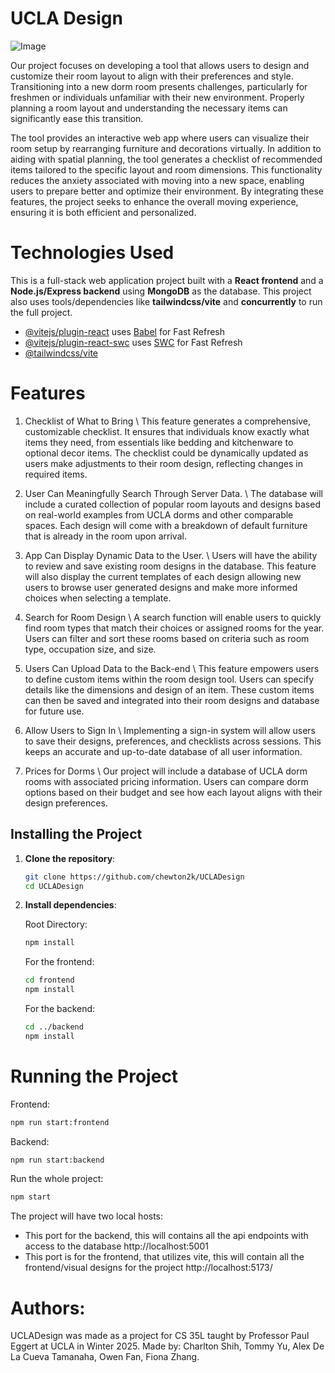 # UCLA Design

![Image](https://github.com/user-attachments/assets/4af81b32-51c6-4a72-88a4-3ea38cebf67f)

Our project focuses on developing a tool that allows users to design and customize their room layout to align with their preferences and style. Transitioning into a new dorm room presents challenges, particularly for freshmen or individuals unfamiliar with their new environment. Properly planning a room layout and understanding the necessary items can significantly ease this transition.

The tool provides an interactive web app where users can visualize their room setup by rearranging furniture and decorations virtually. In addition to aiding with spatial planning, the tool generates a checklist of recommended items tailored to the specific layout and room dimensions. This functionality reduces the anxiety associated with moving into a new space, enabling users to prepare better and optimize their environment. By integrating these features, the project seeks to enhance the overall moving experience, ensuring it is both efficient and personalized.



# Technologies Used

This is a full-stack web application project built with a **React frontend** and a **Node.js/Express backend** using **MongoDB** as the database. This project also uses tools/dependencies like **tailwindcss/vite** and **concurrently** to run the full project. 
- [@vitejs/plugin-react](https://github.com/vitejs/vite-plugin-react/blob/main/packages/plugin-react/README.md) uses [Babel](https://babeljs.io/) for Fast Refresh
- [@vitejs/plugin-react-swc](https://github.com/vitejs/vite-plugin-react-swc) uses [SWC](https://swc.rs/) for Fast Refresh
- [@tailwindcss/vite](https://tailwindcss.com/docs/installation/using-vite)

# Features

1. Checklist of What to Bring \\ 
This feature generates a comprehensive, customizable checklist. It ensures that individuals know exactly what items they need, from essentials like bedding and kitchenware to optional decor items. The checklist could be dynamically updated as users make adjustments to their room design, reflecting changes in required items.

2. User Can Meaningfully Search Through Server Data. \\ 
The database will include a curated collection of popular room layouts and designs based on real-world examples from UCLA dorms and other comparable spaces. Each design will come with a breakdown of default furniture that is already in the room upon arrival.

3. App Can Display Dynamic Data to the User. \\ 
Users will have the ability to review and save existing room designs in the database. This feature will also display the current templates of each design allowing new users to browse user generated designs and make more informed choices when selecting a template.

4. Search for Room Design \\ 
A search function will enable users to quickly find room types that match their choices or assigned rooms for the year. Users can filter and sort these rooms based on criteria such as room type, occupation size, and size. 

5. Users Can Upload Data to the Back-end \\ 
This feature empowers users to define custom items within the room design tool. Users can specify details like the dimensions and design of an item. These custom items can then be saved and integrated into their room designs and database for future use. 

6. Allow Users to Sign In \\
Implementing a sign-in system will allow users to save their designs, preferences, and checklists across sessions. This keeps an accurate and up-to-date database of all user information.

7. Prices for Dorms \\ 
Our project will include a database of UCLA dorm rooms with associated pricing information. Users can compare dorm options based on their budget and see how each layout aligns with their design preferences. 


## Installing the Project

1. **Clone the repository**:

   ```bash
   git clone https://github.com/chewton2k/UCLADesign
   cd UCLADesign
   ```

2. **Install dependencies**:

   Root Directory:
   ```bash
   npm install
   ```

   For the frontend:

   ```bash
   cd frontend
   npm install
   ```

   For the backend:

   ```bash
   cd ../backend
   npm install
   ```



# Running the Project

Frontend: 
   ```bash
   npm run start:frontend 
   ```

Backend:
   ```bash
   npm run start:backend
   ```

Run the whole project:
   ```bash
   npm start
   ```

The project will have two local hosts: 
- This port for the backend, this will contains all the api endpoints with access to the database
http://localhost:5001 
- This port is for the frontend, that utilizes vite, this will contain all the frontend/visual designs for the project
http://localhost:5173/

# Authors: 

UCLADesign was made as a project for CS 35L taught by Professor Paul Eggert at UCLA in Winter 2025. Made by: Charlton Shih, Tommy Yu, Alex De La Cueva Tamanaha, Owen Fan, Fiona Zhang.
